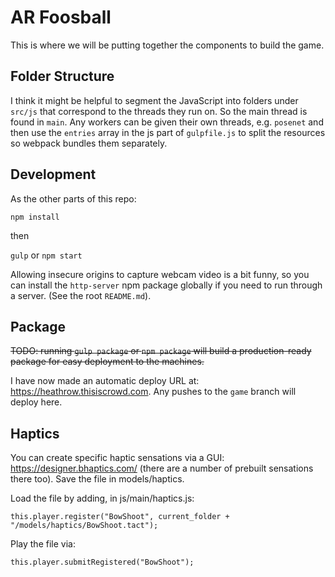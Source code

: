 # AR Foosball

This is where we will be putting together the components to build the game.

## Folder Structure

I think it might be helpful to segment the JavaScript into folders under `src/js` that correspond to the threads they run on.
So the main thread is found in `main`. Any workers can be given their own threads, e.g. `posenet` and then use the `entries` array in the js part of `gulpfile.js` to split the resources so webpack bundles them separately.

## Development

As the other parts of this repo:

`npm install`

then

`gulp` or `npm start`

Allowing insecure origins to capture webcam video is a bit funny, so you can install the `http-server` npm package globally if you need to run through a server. (See the root `README.md`).

## Package

<del>TODO: running `gulp package` or `npm package` will build a production-ready package for easy deployment to the machines.</del>

I have now made an automatic deploy URL at: https://heathrow.thisiscrowd.com. Any pushes to the `game` branch will deploy here.

## Haptics

You can create specific haptic sensations via a GUI: https://designer.bhaptics.com/ (there are a number of prebuilt sensations there too). Save the file in models/haptics.

Load the file by adding, in js/main/haptics.js:

`this.player.register("BowShoot", current_folder + "/models/haptics/BowShoot.tact");`

Play the file via:

`this.player.submitRegistered("BowShoot");`

